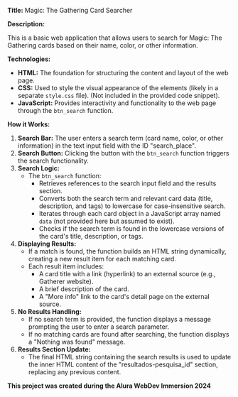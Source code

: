 **Title:** Magic: The Gathering Card Searcher

**Description:**

This is a basic web application that allows users to search for Magic: The Gathering cards based on their name, color, or other information. 

**Technologies:**

* **HTML:** The foundation for structuring the content and layout of the web page.
* **CSS:** Used to style the visual appearance of the elements (likely in a separate `style.css` file). (Not included in the provided code snippet).
* **JavaScript:** Provides interactivity and functionality to the web page through the `btn_search` function.

**How it Works:**

1. **Search Bar:** The user enters a search term (card name, color, or other information) in the text input field with the ID "search_place".
2. **Search Button:** Clicking the button with the `btn_search` function triggers the search functionality.
3. **Search Logic:**
   - The `btn_search` function:
     - Retrieves references to the search input field and the results section.
     - Converts both the search term and relevant card data (title, description, and tags) to lowercase for case-insensitive search.
     - Iterates through each card object in a JavaScript array named `data` (not provided here but assumed to exist).
     - Checks if the search term is found in the lowercase versions of the card's title, description, or tags.
4. **Displaying Results:**
   - If a match is found, the function builds an HTML string dynamically, creating a new result item for each matching card.
   - Each result item includes:
     - A card title with a link (hyperlink) to an external source (e.g., Gatherer website).
     - A brief description of the card.
     - A "More info" link to the card's detail page on the external source.
5. **No Results Handling:**
   - If no search term is provided, the function displays a message prompting the user to enter a search parameter.
   - If no matching cards are found after searching, the function displays a "Nothing was found" message.
6. **Results Section Update:**
   - The final HTML string containing the search results is used to update the inner HTML content of the "resultados-pesquisa_id" section, replacing any previous content.

**This project was created during the Alura WebDev Immersion 2024**

